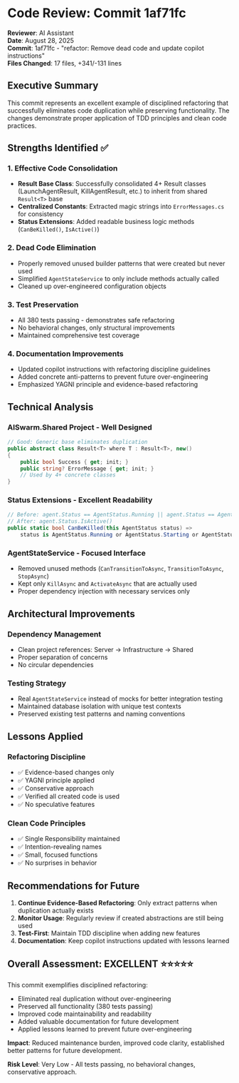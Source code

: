 # Code Review: Commit 1af71fc

**Reviewer**: AI Assistant  
**Date**: August 28, 2025  
**Commit**: 1af71fc - "refactor: Remove dead code and update copilot instructions"  
**Files Changed**: 17 files, +341/-131 lines  

## Executive Summary

This commit represents an excellent example of disciplined refactoring that successfully eliminates code duplication while preserving functionality. The changes demonstrate proper application of TDD principles and clean code practices.

## Strengths Identified ✅

### 1. **Effective Code Consolidation**

- **Result<T> Base Class**: Successfully consolidated 4+ Result classes (LaunchAgentResult, KillAgentResult, etc.) to inherit from shared `Result<T>` base
- **Centralized Constants**: Extracted magic strings into `ErrorMessages.cs` for consistency
- **Status Extensions**: Added readable business logic methods (`CanBeKilled()`, `IsActive()`)

### 2. **Dead Code Elimination**

- Properly removed unused builder patterns that were created but never used
- Simplified `AgentStateService` to only include methods actually called
- Cleaned up over-engineered configuration objects

### 3. **Test Preservation**

- All 380 tests passing - demonstrates safe refactoring
- No behavioral changes, only structural improvements
- Maintained comprehensive test coverage

### 4. **Documentation Improvements**

- Updated copilot instructions with refactoring discipline guidelines
- Added concrete anti-patterns to prevent future over-engineering
- Emphasized YAGNI principle and evidence-based refactoring

## Technical Analysis

### **AISwarm.Shared Project** - Well Designed

```csharp
// Good: Generic base eliminates duplication
public abstract class Result<T> where T : Result<T>, new()
{
    public bool Success { get; init; }
    public string? ErrorMessage { get; init; }
    // Used by 4+ concrete classes
}
```

### **Status Extensions** - Excellent Readability

```csharp
// Before: agent.Status == AgentStatus.Running || agent.Status == AgentStatus.Starting
// After: agent.Status.IsActive()
public static bool CanBeKilled(this AgentStatus status) =>
    status is AgentStatus.Running or AgentStatus.Starting or AgentStatus.Stopped;
```

### **AgentStateService** - Focused Interface

- Removed unused methods (`CanTransitionToAsync`, `TransitionToAsync`, `StopAsync`)
- Kept only `KillAsync` and `ActivateAsync` that are actually used
- Proper dependency injection with necessary services only

## Architectural Improvements

### **Dependency Management**

- Clean project references: Server → Infrastructure → Shared
- Proper separation of concerns
- No circular dependencies

### **Testing Strategy**

- Real `AgentStateService` instead of mocks for better integration testing
- Maintained database isolation with unique test contexts
- Preserved existing test patterns and naming conventions

## Lessons Applied

### **Refactoring Discipline**

- ✅ Evidence-based changes only
- ✅ YAGNI principle applied
- ✅ Conservative approach
- ✅ Verified all created code is used
- ✅ No speculative features

### **Clean Code Principles**

- ✅ Single Responsibility maintained
- ✅ Intention-revealing names
- ✅ Small, focused functions
- ✅ No surprises in behavior

## Recommendations for Future

1. **Continue Evidence-Based Refactoring**: Only extract patterns when duplication actually exists
2. **Monitor Usage**: Regularly review if created abstractions are still being used
3. **Test-First**: Maintain TDD discipline when adding new features
4. **Documentation**: Keep copilot instructions updated with lessons learned

## Overall Assessment: EXCELLENT ⭐⭐⭐⭐⭐

This commit exemplifies disciplined refactoring:

- Eliminated real duplication without over-engineering
- Preserved all functionality (380 tests passing)
- Improved code maintainability and readability
- Added valuable documentation for future development
- Applied lessons learned to prevent future over-engineering

**Impact**: Reduced maintenance burden, improved code clarity, established better patterns for future development.

**Risk Level**: Very Low - All tests passing, no behavioral changes, conservative approach.
